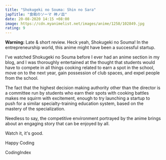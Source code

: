 ```yaml
---
title: "Shokugeki no Souma: Shin no Sara"
japTitle: "食戟のソーマ 神ノ皿"
date: 20-08-2020 14:15 +08:00
image: https://cdn.myanimelist.net/images/anime/1258/102849.jpg
rating: 9
---
```


**Warning:** Late & short review. Heck yeah, Shokugeki no Souma! In the entrepreneurship world, this anime might have been a successful startup.

I've watched Shokugeki no Souma before I ever had an anime section in my blog, and I was thoroughly entertained at the thought that students would have to compete in all things cooking related to earn a spot in the school, move on to the next year, gain possession of club spaces, and expel people from the school.

The fact that the highest decision making authority other than the director is a committee run by students who earn their spots with cooking battles makes me squirm with excitement, enough to try launching a startup to push for a similar specialty-training education system, based on the mastery of the specialization.

Needless to say, the competitive environment portrayed by the anime brings about an engaging story that can be enjoyed by all.

Watch it, it's good.

Happy Coding

CodingIndex
